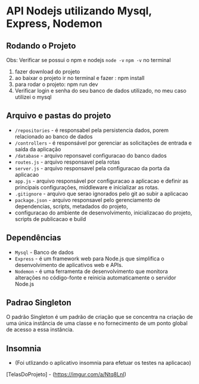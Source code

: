 # API Nodejs utilizando Mysql, Express, Nodemon

## Rodando o Projeto

Obs: Verificar se possui o npm e nodejs
`node -v`
`npm -v` 
no terminal

1) fazer download do projeto
2) ao baixar o projeto ir no terminal e fazer :
npm install 
3) para rodar o projeto: npm run dev 
4) Verificar login e senha do seu banco de dados utilizado, no meu caso utilizei o mysql

## Arquivo e pastas do projeto 

 - `/repositories` - é responsabel pela persistencia dados, porem relacionado ao banco de dados
 - `/controllers` - é responsável por gerenciar as solicitações de entrada e saída da aplicação 
 - `/database` - arquivo reponsavel configuracao do banco dados 
- `routes.js`  - arquivo responsavel pela rotas
- `server.js` - arquivo responsavel pela configuracao da porta da aplicacao
- `app.js` -  arquivo responsável por configuracao a aplicacao e definir as principais configurações, middleware e inicializar as rotas.
- `.gitignore` - arquivo que serao ignorados pelo git ao subir a aplicacao
- `package.json` - arquivo responsavel pelo gerenciamento de dependencias, scripts, metadados do projeto,
- configuracao do ambiente de desenvolvimento, inicializacao do projeto, scripts de publicacao e build

## Dependências
- `Mysql` - Banco de dados
- `Express` - é um framework web para Node.js que simplifica o desenvolvimento de aplicativos web e APIs.
- `Nodemon` - é uma ferramenta de desenvolvimento que monitora alterações no código-fonte e reinicia automaticamente o servidor Node.js 


## Padrao Singleton 
O padrão Singleton é um padrão de criação que se concentra na criação de uma única instância de uma classe e no fornecimento de um ponto global de acesso a essa instância.

## Insomnia
- (Foi utlizando o aplicativo insomnia para efetuar os testes na aplicacao) 

[TelasDoProjeto] - (https://imgur.com/a/Ntq8LnI)



